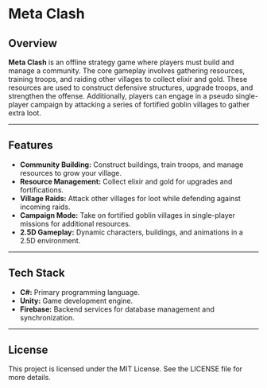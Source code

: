 # Meta Clash

## Overview
**Meta Clash** is an offline strategy game where players must build and manage a community. The core gameplay involves gathering resources, training troops, and raiding other villages to collect elixir and gold. These resources are used to construct defensive structures, upgrade troops, and strengthen the offense. Additionally, players can engage in a pseudo single-player campaign by attacking a series of fortified goblin villages to gather extra loot.

---

## Features
- **Community Building:** Construct buildings, train troops, and manage resources to grow your village.
- **Resource Management:** Collect elixir and gold for upgrades and fortifications.
- **Village Raids:** Attack other villages for loot while defending against incoming raids.
- **Campaign Mode:** Take on fortified goblin villages in single-player missions for additional resources.
- **2.5D Gameplay:** Dynamic characters, buildings, and animations in a 2.5D environment.

---

## Tech Stack
- **C#:** Primary programming language.
- **Unity:** Game development engine.
- **Firebase:** Backend services for database management and synchronization.

---

## License
This project is licensed under the MIT License. See the LICENSE file for more details.

